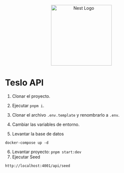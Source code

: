 <p align="center">
  <a href="http://nestjs.com/" target="blank"><img src="https://nestjs.com/img/logo-small.svg" width="200" alt="Nest Logo" /></a>
</p>


# Teslo API
1. Clonar el proyecto.
2. Ejecutar ```pnpm i```.
3. Clonar el archivo ```.env.template``` y renombrarlo a ```.env```.
4. Cambiar las variables de entorno.

5. Levantar la base de datos
```
docker-compose up -d
```
6. Levantar proyecto: ```pnpm start:dev```
7. Ejecutar Seed
```
http://localhost:4001/api/seed
```